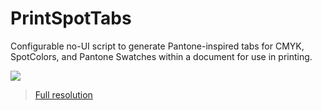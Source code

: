 # PrintSpotTabs

Configurable no-UI script to generate Pantone-inspired tabs for CMYK, SpotColors, and Pantone Swatches within a document for use in printing.

![](https://thumbs.gfycat.com/WellinformedDifferentDungenesscrab-size_restricted.gif)

> [Full resolution](https://gfycat.com/wellinformeddifferentdungenesscrab)

